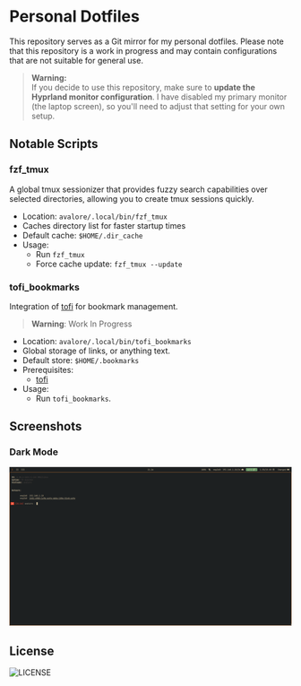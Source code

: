 # Personal Dotfiles

This repository serves as a Git mirror for my personal dotfiles. Please note that this repository is a work in progress and may contain configurations that are not suitable for general use.

> **Warning:**  
> If you decide to use this repository, make sure to **update the Hyprland monitor configuration**. I have disabled my primary monitor (the laptop screen), so you'll need to adjust that setting for your own setup.


## Notable Scripts

### fzf_tmux

A global tmux sessionizer that provides fuzzy search capabilities over selected directories, allowing you to create tmux sessions quickly.

- Location: `avalore/.local/bin/fzf_tmux`
- Caches directory list for faster startup times
- Default cache: `$HOME/.dir_cache`
- Usage:
    - Run `fzf_tmux`
    - Force cache update: `fzf_tmux --update`


### tofi_bookmarks

Integration of [tofi](https://github.com/philj56/tofi) for bookmark management.
  
> **Warning**:
> Work In Progress

- Location: `avalore/.local/bin/tofi_bookmarks`
- Global storage of links, or anything text.
- Default store: `$HOME/.bookmarks`
- Prerequisites:
    - [tofi](https://github.com/philj56/tofi)
- Usage:
    - Run `tofi_bookmarks`.


## Screenshots

### Dark Mode
![Dark Mode](./assets/dark_mode.png)

## License

![LICENSE](./LICENSE)
